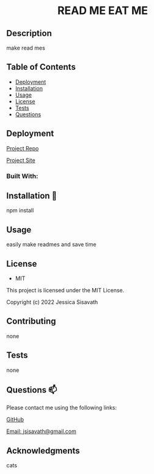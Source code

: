 
  <h1 align="center"> READ ME EAT ME </h1>

  ## Description
  make read mes

  ## Table of Contents
  * [Deployment](#deployment)
  * [Installation](#installation-💾)
  * [Usage](#usage)
  * [License](#license)
  * [Tests](#tests)
  * [Questions](#questions-📫)
  
  ## Deployment
  [Project Repo](https://github.com/Jessiferizzo/Professional-README.git)

  [Project Site](https://jessiferizzo.github.io/Professional-README/)

  ### Built With:
  
  
  ## Installation 💾 
  npm install
  
  ## Usage
  easily make readmes and save time
  
  ## License
  * MIT
  
  This project is licensed under the MIT License.
  
  Copyright (c) 2022 Jessica Sisavath
  
  ## Contributing
  none
  
  ## Tests
  none
  
  ## Questions 📫
  Please contact me using the following links:

  [GitHub](https://github.com/jessiferizzo)

  [Email: jsisavath@gmail.com](mailto:jsisavath@gmail.com)
  
  ## Acknowledgments
  cats
